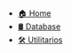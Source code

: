 * [🏠 Home](/README.md)
* [🛢️ Database](pages/database.md)
* [🛠️ Utilitarios](pages/utilitarios.md)


